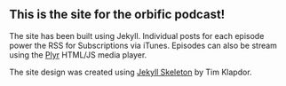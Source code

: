## This is the site for the **orbific** podcast!

The site has been built using Jekyll. Individual posts for each episode power the RSS for Subscriptions via iTunes. Episodes can also be stream using the [Plyr](https://github.com/Selz/plyr) HTML/JS media player. 

The site design was created using [Jekyll Skeleton](https://github.com/timklapdor/jekyll-skeleton) by Tim Klapdor. 


